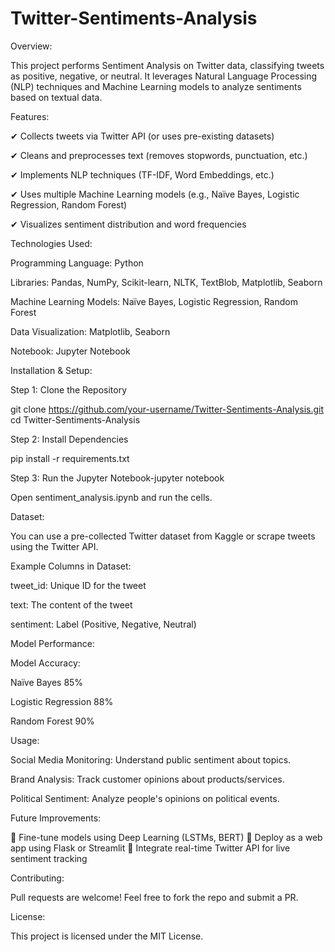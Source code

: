 # Twitter-Sentiments-Analysis


Overview:

This project performs Sentiment Analysis on Twitter data, classifying tweets as positive, negative, or neutral. It leverages Natural Language Processing (NLP) techniques and Machine Learning models to analyze sentiments based on textual data.


Features:

✔ Collects tweets via Twitter API (or uses pre-existing datasets)

✔ Cleans and preprocesses text (removes stopwords, punctuation, etc.)

✔ Implements NLP techniques (TF-IDF, Word Embeddings, etc.)

✔ Uses multiple Machine Learning models (e.g., Naïve Bayes, Logistic Regression, Random Forest)

✔ Visualizes sentiment distribution and word frequencies



Technologies Used:


Programming Language: Python

Libraries: Pandas, NumPy, Scikit-learn, NLTK, TextBlob, Matplotlib, Seaborn

Machine Learning Models: Naïve Bayes, Logistic Regression, Random Forest

Data Visualization: Matplotlib, Seaborn

Notebook: Jupyter Notebook


Installation & Setup:

Step 1: Clone the Repository

git clone https://github.com/your-username/Twitter-Sentiments-Analysis.git
cd Twitter-Sentiments-Analysis

Step 2: Install Dependencies

pip install -r requirements.txt

Step 3: Run the Jupyter Notebook-jupyter notebook

Open sentiment_analysis.ipynb and run the cells.


Dataset:

You can use a pre-collected Twitter dataset from Kaggle or scrape tweets using the Twitter API.

Example Columns in Dataset:

tweet_id: Unique ID for the tweet

text: The content of the tweet

sentiment: Label (Positive, Negative, Neutral)


Model Performance:

Model	Accuracy:

Naïve Bayes	85%

Logistic Regression	88%

Random Forest	90%


Usage:

Social Media Monitoring: Understand public sentiment about topics.

Brand Analysis: Track customer opinions about products/services.

Political Sentiment: Analyze people's opinions on political events.


Future Improvements:

🚀 Fine-tune models using Deep Learning (LSTMs, BERT)
🚀 Deploy as a web app using Flask or Streamlit
🚀 Integrate real-time Twitter API for live sentiment tracking


Contributing:

Pull requests are welcome! Feel free to fork the repo and submit a PR.


License:

This project is licensed under the MIT License.

